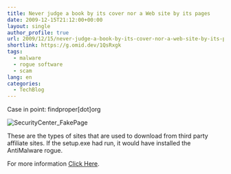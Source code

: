 ```yaml
---
title: Never judge a book by its cover nor a Web site by its pages
date: 2009-12-15T21:12:00+00:00
layout: single
author_profile: true
url: 2009/12/15/never-judge-a-book-by-its-cover-nor-a-web-site-by-its-pages/
shortlink: https://g.omid.dev/1QsRxgk
tags:
  - malware
  - rogue software
  - scam
lang: en
categories: 
  - TechBlog
---
```

Case in point: findproper[dot]org

![SecurityCenter_FakePage](/images/2009/12/SecurityCenter_FakePage.jpg)

These are the types of sites that are used to download from third party affiliate sites. If the setup.exe had run, it would have installed the AntiMalware rogue.

For more information [Click Here](/en/knowledge-base/malware/list-of-common-malwares/antimalware).
